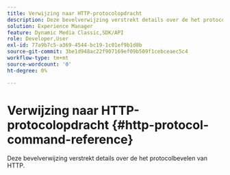 ```yaml
---
title: Verwijzing naar HTTP-protocolopdracht
description: Deze bevelverwijzing verstrekt details over de het protocolbevelen van HTTP.
solution: Experience Manager
feature: Dynamic Media Classic,SDK/API
role: Developer,User
exl-id: 77a9b7c5-a369-4544-bc19-1c01ef9b1d8b
source-git-commit: 3be1d948ac22f907169ef09b509f1cebceaec5c4
workflow-type: tm+mt
source-wordcount: '0'
ht-degree: 0%

---
```


# Verwijzing naar HTTP-protocolopdracht {#http-protocol-command-reference}

Deze bevelverwijzing verstrekt details over de het protocolbevelen van HTTP.
